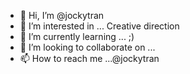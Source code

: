 - 👋 Hi, I’m @jockytran
- 👀 I’m interested in ... Creative direction
- 🌱 I’m currently learning ... ;)
- 💞️ I’m looking to collaborate on ...
- 📫 How to reach me ...@jockytran

<!---
jockytran/jockytran is a ✨ special ✨ repository because its `README.md` (this file) appears on your GitHub profile.
You can click the Preview link to take a look at your changes.
--->
